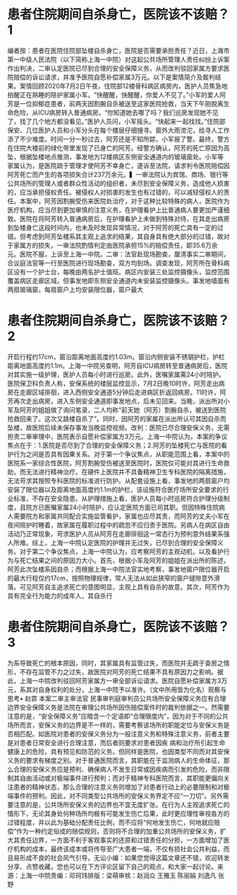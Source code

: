 # 患者住院期间自杀身亡，医院该不该赔？1

编者按：患者在医院住院部坠楼自杀身亡，医院是否需要承担责任？近日，上海市第一中级人民法院（以下简称上海一中院）对这起公共场所管理人责任纠纷上诉案作出判决，二审认定医院已尽到合理的安全保障义务，从而改判驳回家属方要求医院赔偿的诉讼请求，并准予医院自愿补偿家属3万元。以下是案情简介及裁判结果。案情回顾2020年7月2日午夜，住院部12楼骨科病区病房内，医护人员焦急地拍醒正在熟睡的陪护家属小军。“快醒醒，快醒醒，你爱人不见了。”小军的爱人阿芳是一位抑郁症患者，前两天因割腕自杀被送至这家医院抢救，当天下午刚脱离生命危险，从ICU病房转入普通病房。“你知道她去哪了吗？我们巡房发现她不见了，找了几个地方都没看见。”医护人员问，小军摇头。“快起来一起找找。”住院部保安、几位医护人员和小军分头在每个楼层仔细搜寻。窗外大雨滂沱，给寻人工作添了不少难度。时间一分一秒过去，阿芳还是不知所踪，小军报了警。最终，警方在住院大楼前的绿化带里发现了已身亡的阿芳。经警方确认，阿芳的死亡原因为高坠，根据坠楼地点推测，事发地为12楼病区东侧安全通道内的玻璃窗处。小军等家属认为，是医院疏于管理才使阿芳不幸身亡，遂诉至法院，请求判令医院赔偿因阿芳死亡而产生的各项损失合计237万余元。▍一审法院认为宾馆、商场、银行等公共场所的管理人或者群众性活动的组织者，未尽到安全保障义务，造成他人损害的，应当承担侵权责任。被侵权人对损害的发生也有过错的，可以减轻侵权人的责任。本案中，阿芳因割腕受伤来医院处治疗，对于这种比较特殊的病人，医院作为医疗机构，应当尽到更加审慎的注意义务，在护理看护上比普通病人要更加严谨细致。医院在将阿芳转入普通病房后，在护理看护上未做到特殊对待，在其走出病房到坠楼身亡这段时间内，也未及时发现异常情况，对于阿芳的死亡具有一定的过错。但考虑到阿芳坠楼系其主观上追求的结果，其自身具有绝大部分的过错，故对于家属方的损失，一审法院酌情判定由医院承担15%的赔偿责任，即35.6万余元。医院不服，上诉至上海一中院。二审：法官赴现场勘查，厘清事实二审期间，合议庭法官等一行至医院进行现场勘查，双方均到场。调查发现，阿芳所在骨科病区设有一个护士台，每晚由两名护士值班。病区内安装三处监控摄像头，监控范围覆盖病区走廊区域。但事发地即东侧安全通道内未安装监控摄像头。事发地墙面有两扇玻璃窗，每扇窗户上均安装限位器，窗户最大

# 患者住院期间自杀身亡，医院该不该赔？2

开启行程约17cm，窗沿距离地面高度约1.03m。窗沿内侧安装不锈钢护栏，护栏距离地面高度约1.1m。上海一中院另查明，阿芳自ICU病房转至普通病房后，医院对其实施一级护理，医护人员每小时进行巡房。此外，医嘱家属需24小时陪护。医院保卫科负责人称，安保系统的楼层监控显示，7月2日晚10时许，阿芳走出病房在走廊区域徘徊，进入西侧安全通道5分钟后走进病区折返回病房。11时许，阿芳再次走出病房，进入东侧安全通道即事发地点，后未见回来。当晚，派出所对小军及阿芳的姐姐做了询问笔录，二人均称“前天她（阿芳）割腕自杀，被送到医院抢救回来了。这次又跳楼自杀了”。同时，因阿芳的家属在派出所认可其因自杀而坠楼，故医院后续未保存事发当晚监控视频。改判：医院已尽合理安保义务，无需担责二审审理中，医院表示自愿补偿家属方3万元。上海一中院认为，本案的争议焦点在于：1.医院是否尽到了合理的安全保障义务；2.阿芳的坠楼死亡与医院的看护行为之间是否具有因果关系。对于第一个争议焦点，从职能范围上看，本案中的医院系一家综合性医院，阿芳割腕受伤被送至医院时，医院仅可能对其进行生命救助，而无法进行精神治疗。在硬件上医院并不具备精神卫生专科医院的隔离措施，无法苛求其按照专科医院的标准进行防护。从配套设施上看，事发地的两扇窗户均安装了限位器以及距离地面高度约1.1m的护栏，该设施符合医疗场所安全要求的行业标准，不存在安全隐患。从护理措施上看，医护人员每小时巡房符合护理分级制度，且院方已医嘱家属24小时陪护，应认定医院方面已司其职。但因特殊住院病人需要院方和家属共同配合实施监管看护，家属也应尽其责，而阿芳的丈夫小军在夜间陪护时睡着，故家属在履职过程中的疏忽不应归责于医院。另病人在病区自由活动乃正常现象，苛求医护人员从阿芳在走廊徘徊这一常态行为预判意外结果系强人所难。综上，上海一中院认定医院的护理并无过失，已尽到合理的安全保障义务。对于第二个争议焦点，上海一中院认为，应考察阿芳的主观动机，以及看护行为与死亡结果之间的原因力大小。首先，根据小军及阿芳的姐姐在派出所的陈述，阿芳此次坠楼系因自杀；而根据上海一中院法官实地考察，事发地窗户限位器开启的最大行程仅约17cm，按照物理规律，常人无法从如此狭窄的窗户缝隙意外滑落。可见阿芳自主追求死亡的意图明显，主观上具有自杀的故意。其次，阿芳作为具有完全行为能力的成年人，其自杀行

# 患者住院期间自杀身亡，医院该不该赔？3

为系导致死亡的根本原因，同时，其家属具有监管过失，而医院并无疏于查房之情形，不存在监管不力之过失，故医院对阿芳的死亡结果不具有原因力之影响。据此，上海一中院改判驳回阿芳家属方一审全部诉讼请求。医院自愿补偿家属方3万元，系其对自身权利的处分，上海一中院予以准许。（文中所用皆为化名）观察与思考• 赵霏 本案二审主审法官 民事审判庭审判员公共场所安全保障义务应有合理边界安全保障义务是法院在审理公共场所因伤赔偿案件时的裁判依据之一。然需要注意的是，“安全保障义务”应暗含一个定语即“合理限度内”，因为对于不同的公共场所而言，安保义务的边界是不一样的，需要考察该场所的职能定位与安保义务是否相匹配。如医院对患者的安保义务分为一般注意义务和特殊注意义务，前者主要是对患者日常安全进行合理注意，而后者则要求对患者因疾 病和治疗所引起生命健康上的危险，具有预见和防范的义务。但同样是医院，也因类型不同而对其安保义务的要求有梯度之别。对于普通医院而言，其职能在于监测病人的生命体征，那么合理的安保义务应是预判、确保病人不发生日常或因疾病而引发的危险，而非限制其自由活动或对极端事件进行预判；而对于精神专科医院而言，其职能更偏向关注患者的精神状态，那么合理的注意义务则增加了对患者行动上的必要限制和对极端事件的预判。因此，对不同类型公共场所的安保义务界定不应“一刀切”。另外需要注意的是，公共场所安保义务的边界也不宜无度扩张。在行为人主观追求死亡的情形下，无论其身处何种场所均极有可能发生伤亡后果，此时更应理性审视各方的过错程度，并以此为基础分配责任比例，而不应将“何地发生伤亡，何地就应赔偿”作为一种约定俗成的赔偿规则，否则将不合理的加重公共场所的安保义务，扩大其责任边界，一方面不利于客观事实的还原和过错责任的分担，一方面增加了医疗机构的成本，最终该成本或将传导至广大患者一端，不仅有损社会公共利益，而且易形成不良的社会风气引导。无讼小编：如果您觉得这篇文章还不错，欢迎转发分享、点赞收藏，您也可以在下方评论区留下自己的观点，和大家一起讨论。来源：上海一中院责编：邓珂玮排版：梁萌审核：赵润众 王雅玉 陈丽娟 刘逸凡 张野

